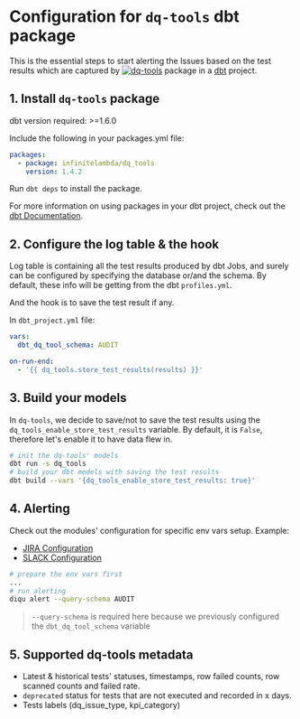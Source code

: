 # Configuration for `dq-tools` dbt package

This is the essential steps to start alerting the Issues based on the test results which are captured by [![dq-tools](https://img.shields.io/badge/dq--tools-hub-FF694B?logo=dbt&logoColor=FF694B)](https://hub.getdbt.com/infinitelambda/dq_tools) package in a [dbt](https://www.getdbt.com/) project.

## 1. Install `dq-tools` package

dbt version required: >=1.6.0

Include the following in your packages.yml file:

```yaml
packages:
  - package: infinitelambda/dq_tools
    version: 1.4.2
```

Run `dbt deps` to install the package.

For more information on using packages in your dbt project, check out the [dbt Documentation](https://docs.getdbt.com/docs/build/packages).

## 2. Configure the log table & the hook

Log table is containing all the test results produced by dbt Jobs, and surely can be configured by specifying the database or/and the schema.
By default, these info will be getting from the dbt `profiles.yml`.

And the hook is to save the test result if any.

In `dbt_project.yml` file:

```yaml
vars:
  dbt_dq_tool_schema: AUDIT

on-run-end:
  - '{{ dq_tools.store_test_results(results) }}'
```

## 3. Build your models

In `dq-tools`, we decide to save/not to save the test results using the `dq_tools_enable_store_test_results` variable.
By default, it is `False`, therefore let's enable it to have data flew in.

```bash
# init the dq-tools' models
dbt run -s dq_tools
# build your dbt models with saving the test results
dbt build --vars '{dq_tools_enable_store_test_results: true}'
```

## 4. Alerting

Check out the modules' configuration for specific env vars setup. Example:

- [JIRA Configuration](https://diqu.iflambda.com/latest/nav/guide/config/alerts/jira.html)
- [SLACK Configuration](https://diqu.iflambda.com/latest/nav/guide/config/alerts/slack.html)

```bash
# prepare the env vars first
...
# run alerting
diqu alert --query-schema AUDIT
```

> `--query-schema` is required here because we previously configured the `dbt_dq_tool_schema` variable

## 5. Supported dq-tools metadata

- Latest & historical tests' statuses, timestamps, row failed counts, row scanned counts and failed rate.
- `deprecated` status for tests that are not executed and recorded in x days.
- Tests labels (dq_issue_type, kpi_category)
